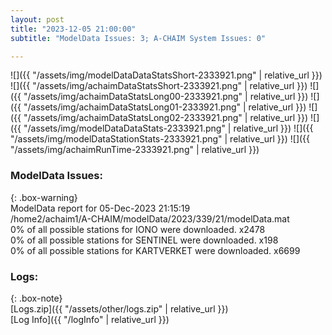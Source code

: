 ```yaml
---
layout: post
title: "2023-12-05 21:00:00"
subtitle: "ModelData Issues: 3; A-CHAIM System Issues: 0"

---
```


![]({{ "/assets/img/modelDataDataStatsShort-2333921.png" | relative_url }})
![]({{ "/assets/img/achaimDataStatsShort-2333921.png" | relative_url }})
![]({{ "/assets/img/achaimDataStatsLong00-2333921.png" | relative_url }})
![]({{ "/assets/img/achaimDataStatsLong01-2333921.png" | relative_url }})
![]({{ "/assets/img/achaimDataStatsLong02-2333921.png" | relative_url }})
![]({{ "/assets/img/modelDataDataStats-2333921.png" | relative_url }})
![]({{ "/assets/img/modelDataStationStats-2333921.png" | relative_url }})
![]({{ "/assets/img/achaimRunTime-2333921.png" | relative_url }})


### ModelData Issues:  
  
{: .box-warning}  
 ModelData report for 05-Dec-2023 21:15:19   
 /home2/achaim1/A-CHAIM/modelData/2023/339/21/modelData.mat   
 0% of all possible stations for IONO were downloaded. x2478   
 0% of all possible stations for SENTINEL were downloaded. x198   
 0% of all possible stations for KARTVERKET were downloaded. x6699   
  


### Logs:  
  
{: .box-note}  
[Logs.zip]({{ "/assets/other/logs.zip" | relative_url }})  
[Log Info]({{ "/logInfo" | relative_url }})  
